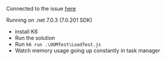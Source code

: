 Connected to the issue [here](https://github.com/dotnet/runtime/issues/78959)

Running on .net 7.0.3 (7.0.201 SDK)

- install K6
- Run the solution
- Run `k6 run .\OOMTest\LoadTest.js`
- Watch memory usage going up constantly in task manager
